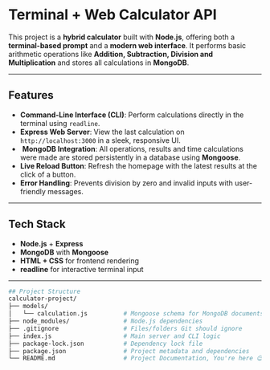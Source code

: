 # Terminal + Web Calculator API

This project is a **hybrid calculator** built with **Node.js**, offering both a **terminal-based prompt** and a **modern web interface**. It performs basic arithmetic operations like **Addition, Subtraction, Division and Multiplication** and stores all calculations in **MongoDB**.

---

## Features

-  **Command-Line Interface (CLI)**: Perform calculations directly in the terminal using `readline`.
-  **Express Web Server**: View the last calculation on `http://localhost:3000` in a sleek, responsive UI.
- ️ **MongoDB Integration**: All operations, results and time calculations were made are stored persistently in a database using **Mongoose**.
-  **Live Reload Button**: Refresh the homepage with the latest results at the click of a button.
-  **Error Handling**: Prevents division by zero and invalid inputs with user-friendly messages.

---

## Tech Stack

- **Node.js** + **Express**
- **MongoDB** with **Mongoose**
- **HTML + CSS** for frontend rendering
- **readline** for interactive terminal input

---

```bash
## Project Structure
calculator-project/
├── models/
│   └── calculation.js          # Mongoose schema for MongoDB documents
├── node_modules/               # Node.js dependencies
├── .gitignore                  # Files/folders Git should ignore
├── index.js                    # Main server and CLI logic
├── package-lock.json           # Dependency lock file
├── package.json                # Project metadata and dependencies
└── README.md                   # Project Documentation, You're here 😉
